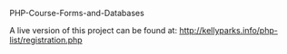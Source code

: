 PHP-Course-Forms-and-Databases

A live version of this project can be found at: http://kellyparks.info/php-list/registration.php
